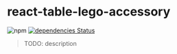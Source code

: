 # react-table-lego-accessory

![npm](https://img.shields.io/npm/v/react-table-lego-accessory)
[![dependencies Status](https://david-dm.org/homuler/react-table-lego/status.svg?path=packages/react-table-lego-accessory)](https://david-dm.org/homuler/react-table-lego?path=packages/react-table-lego-accessory)

> TODO: description
